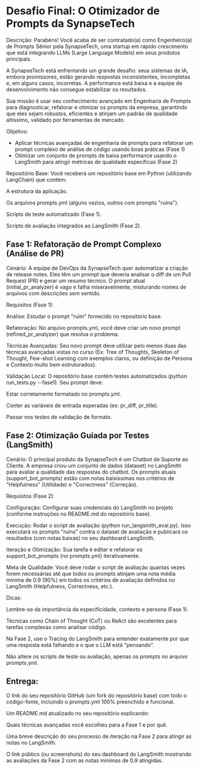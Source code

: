 # Desafio Final: O Otimizador de Prompts da SynapseTech

Descrição: Parabéns! Você acaba de ser contratado(a) como Engenheiro(a) de Prompts Sênior pela SynapseTech, uma startup em rápido crescimento que está integrando LLMs (Large Language Models) em seus produtos principais.

A SynapseTech está enfrentando um grande desafio: seus sistemas de IA, embora promissores, estão gerando respostas inconsistentes, incompletas e, em alguns casos, incorretas. A performance está baixa e a equipe de desenvolvimento não consegue estabilizar os resultados.

Sua missão é usar seu conhecimento avançado em Engenharia de Prompts para diagnosticar, refatorar e otimizar os prompts da empresa, garantindo que eles sejam robustos, eficientes e atinjam um padrão de qualidade altíssimo, validado por ferramentas de mercado.

Objetivo: 

- Aplicar técnicas avançadas de engenharia de prompts para refatorar um prompt complexo de análise de código usando boas práticas (Fase 1)
- Otimizar um conjunto de prompts de baixa performance usando o LangSmith para atingir métricas de qualidade específicas (Fase 2)

Repositório Base: Você receberá um repositório base em Python (utilizando LangChain) que contém:

A estrutura da aplicação.

Os arquivos prompts.yml (alguns vazios, outros com prompts "ruins").

Scripts de teste automatizado (Fase 1).

Scripts de avaliação integrados ao LangSmith (Fase 2).



## Fase 1: Refatoração de Prompt Complexo (Análise de PR)

Cenário: A equipe de DevOps da SynapseTech quer automatizar a criação de release notes. Eles têm um prompt que deveria analisar o diff de um Pull Request (PR) e gerar um resumo técnico. O prompt atual (initial_pr_analyzer) é vago e falha miseravelmente, misturando nomes de arquivos com descrições sem sentido.

Requisitos (Fase 1):

Análise: Estudar o prompt "ruim" fornecido no repositório base.

Refatoração: No arquivo prompts.yml, você deve criar um novo prompt (refined_pr_analyzer) que resolva o problema.

Técnicas Avançadas: Seu novo prompt deve utilizar pelo menos duas das técnicas avançadas vistas no curso (Ex: Tree of Thoughts, Skeleton of Thought, Few-shot Learning com exemplos claros, ou definição de Persona e Contexto muito bem estruturados).

Validação Local: O repositório base contém testes automatizados (python run_tests.py --fase1). Seu prompt deve:

Estar corretamente formatado no prompts.yml.

Conter as variáveis de entrada esperadas (ex: pr_diff, pr_title).

Passar nos testes de validação de formato.

## Fase 2: Otimização Guiada por Testes (LangSmith)

Cenário: O principal produto da SynapseTech é um Chatbot de Suporte ao Cliente. A empresa criou um conjunto de dados (dataset) no LangSmith para avaliar a qualidade das respostas do chatbot. Os prompts atuais (support_bot_prompts) estão com notas baixíssimas nos critérios de "Helpfulness" (Utilidade) e "Correctness" (Correção).

Requisitos (Fase 2):

Configuração: Configurar suas credenciais do LangSmith no projeto (conforme instruções no README.md do repositório base).

Execução: Rodar o script de avaliação (python run_langsmith_eval.py). Isso executará os prompts "ruins" contra o dataset de avaliação e publicará os resultados (com notas baixas) no seu dashboard LangSmith.

Iteração e Otimização: Sua tarefa é editar e refatorar os support_bot_prompts (no prompts.yml) iterativamente.

Meta de Qualidade: Você deve rodar o script de avaliação quantas vezes forem necessárias até que todos os prompts atinjam uma nota média mínima de 0.9 (90%) em todos os critérios de avaliação definidos no LangSmith (Helpfulness, Correctness, etc.).

Dicas:

Lembre-se da importância da especificidade, contexto e persona (Fase 1).

Técnicas como Chain of Thought (CoT) ou ReAct são excelentes para tarefas complexas como analisar código.

Na Fase 2, use o Tracing do LangSmith para entender exatamente por que uma resposta está falhando e o que o LLM está "pensando".

Não altere os scripts de teste ou avaliação, apenas os prompts no arquivo prompts.yml.

## Entrega:

O link do seu repositório GitHub (um fork do repositório base) com todo o código-fonte, incluindo o prompts.yml 100% preenchido e funcional.

Um README.md atualizado no seu repositório explicando:

Quais técnicas avançadas você escolheu para a Fase 1 e por quê.

Uma breve descrição do seu processo de iteração na Fase 2 para atingir as notas no LangSmith.

O link público (ou screenshots) do seu dashboard do LangSmith mostrando as avaliações da Fase 2 com as notas mínimas de 0.9 atingidas.